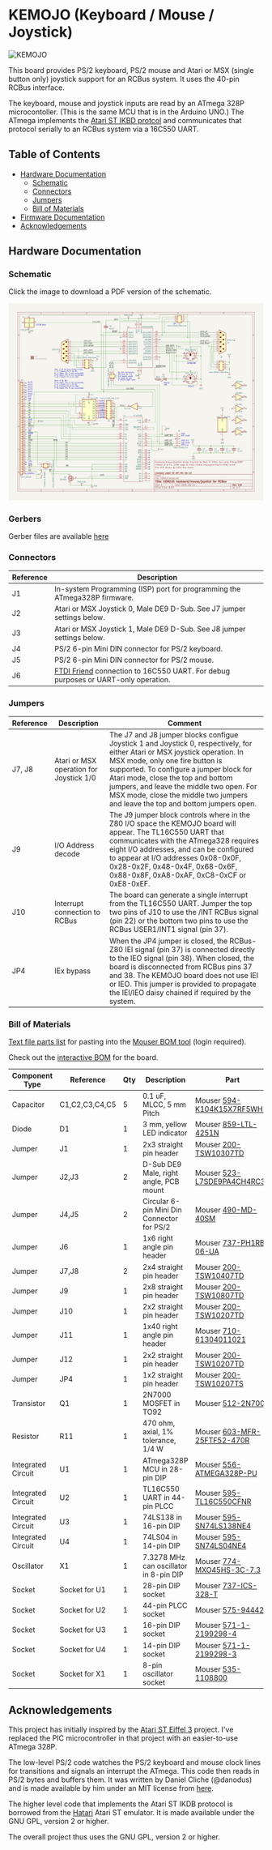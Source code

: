 
# KEMOJO (Keyboard / Mouse / Joystick)

![KEMOJO](docs/KEMOJO_V1A.png)

This board provides PS/2 keyboard, PS/2 mouse and Atari or MSX (single
button only) joystick support for an RCBus system. It uses the 40-pin
RCBus interface. 

The keyboard, mouse and joystick inputs are read by an ATmega 328P
microcontoller. (This is the same MCU that is in the Arduino UNO.) The
ATmega implements the [Atari ST IKBD
protcol](https://archive.org/details/Intelligent_Keyboard_ikbd_Protocol_Feb_26_1985/)
and communicates that protocol serially to an RCBus system via a
16C550 UART.

## Table of Contents
* [Hardware Documentation](#hardware-documentation)
  * [Schematic](#schematic)
  * [Connectors](#connectors)
  * [Jumpers](#jumpers)
  * [Bill of Materials](#bill-of-materials)
* [Firmware Documentation](#firmware-documentation)
* [Acknowledgements](#acknowledgements)

## Hardware Documentation

### Schematic

Click the image to download a PDF version of the schematic.

[![Schematic](hardware/KEMOJO_schematic.png)](https://raw.githubusercontent.com/codesmythe/KEMOJO/refs/heads/main/hardware/KEMOJO_schematic.pdf)

### Gerbers

Gerber files are available [here](https://raw.githubusercontent.com/codesmythe/KEMOJO/refs/heads/main/hardware/KEMOJO_V1B.zip)

### Connectors

| Reference | Description                                                  |
| --------- | ------------------------------------------------------------ |
| J1        | In-system Programming (ISP) port for programming the ATmega328P firmware. |
| J2        | Atari or MSX Joystick 0, Male DE9 D-Sub. See J7 jumper settings below. |
| J3        | Atari or MSX Joystick 1, Male DE9 D-Sub. See J8 jumper settings below. |
| J4        | PS/2 6-pin Mini DIN connector for PS/2 keyboard.             |
| J5        | PS/2 6-pin Mini DIN connector for PS/2 mouse.                |
| J6        | [FTDI Friend](https://www.adafruit.com/product/284) connection to 16C550 UART. For debug purposes or UART-only operation. |

### Jumpers

| Reference | Description                             | Comment                                                      |
| --------- | --------------------------------------- | ------------------------------------------------------------ |
| J7, J8    | Atari or MSX operation for Joystick 1/0 | The J7 and J8 jumper blocks configue Joystick 1 and Joystick 0, respectively, for either Atari or MSX joystick operation. In MSX mode, only one fire button is supported. To configure a jumper block for Atari mode, close the top and bottom jumpers, and leave the middle two open. For MSX mode, close the middle two jumpers and leave the top and bottom jumpers open. |
| J9        | I/O Address decode                      | The J9 jumper block controls where in the Z80 I/O space the KEMOJO board will appear. The TL16C550 UART that communicates with the ATmega328 requires eight I/O addresses, and can be configured to appear at I/O addresses 0x08-0x0F, 0x28-0x2F, 0x48-0x4F, 0x68-0x6F, 0x88-0x8F, 0xA8-0xAF, 0xC8-0xCF or 0xE8-0xEF. |
| J10       | Interrupt connection to RCBus           | The board can generate a single interrupt from the TL16C550 UART. Jumper the top two pins of J10 to use the /INT RCBus signal (pin 22) or the bottom two pins to use the RCBus USER1/INT1 signal (pin 37). |
| JP4       | IEx bypass                              | When the JP4 jumper is closed, the RCBus-Z80 IEI signal (pin 37) is connected directly to the IEO signal (pin 38). When closed, the board is disconnected from RCBus pins 37 and 38. The KEMOJO board does not use IEI or IEO. This jumper is provided to propagate the IEI/IEO daisy chained if required by the system. |

### Bill of Materials

[Text file parts list](hardware/KEMOJO_mouser.txt) for pasting into the [Mouser BOM tool](https://www.mouser.com/Bom/Upload) (login required).

Check out the [interactive BOM](https://htmlpreview.github.io/?https://raw.githubusercontent.com/codesmythe/KEMOJO/refs/heads/main/hardware/bom/ibom_V1B.html)
for the board.

| Component Type     | Reference      | Qty | Description                                | Part                                                                                     |
| ------------------ | -------------- | --- | ------------------------------------------ | ---------------------------------------------------------------------------------------- |
| Capacitor          | C1,C2,C3,C4,C5 |   5 | 0.1 uF, MLCC, 5 mm Pitch                   | Mouser [594-K104K15X7RF5WH5](https://www.mouser.com/ProductDetail/594-K104K15X7RF5WH5)   |
| Diode              | D1             |   1 | 3 mm, yellow LED indicator                 | Mouser [859-LTL-4251N](https://www.mouser.com/ProductDetail/859-LTL-4251N)               |
| Jumper             | J1             |   1 | 2x3 straight pin header                    | Mouser [200-TSW10307TD](https://www.mouser.com/ProductDetail/200-TSW10307TD)             |
| Jumper             | J2,J3          |   2 | D-Sub DE9 Male, right angle, PCB mount     | Mouser [523-L7SDE9PA4CH4RC39](https://www.mouser.com/ProductDetail/523-L7SDE9PA4CH4RC39) |
| Jumper             | J4,J5          |   2 | Circular 6-pin Mini Din Connector for PS/2 | Mouser [490-MD-40SM](https://www.mouser.com/ProductDetail/490-MD-40SM)                   |
| Jumper             | J6             |   1 | 1x6 right angle pin header                 | Mouser [737-PH1RB-06-UA](https://www.mouser.com/ProductDetail/737-PH1RB-06-UA)           |
| Jumper             | J7,J8          |   2 | 2x4 straight pin header                    | Mouser [200-TSW10407TD](https://www.mouser.com/ProductDetail/200-TSW10407TD)             |
| Jumper             | J9             |   1 | 2x8 straight pin header                    | Mouser [200-TSW10807TD](https://www.mouser.com/ProductDetail/200-TSW10807TD)             |
| Jumper             | J10            |   1 | 2x2 straight pin header                    | Mouser [200-TSW10207TD](https://www.mouser.com/ProductDetail/200-TSW10207TD)             |
| Jumper             | J11            |   1 | 1x40 right angle pin header                | Mouser [710-61304011021](https://www.mouser.com/ProductDetail/710-61304011021)           |
| Jumper             | J12            |   1 | 2x2 straight pin header                    | Mouser [200-TSW10207TD](https://www.mouser.com/ProductDetail/200-TSW10207TD)             |
| Jumper             | JP4            |   1 | 1x2 straight pin header                    | Mouser [200-TSW10207TS](https://www.mouser.com/ProductDetail/200-TSW10207TS)             |
| Transistor         | Q1             |   1 | 2N7000  MOSFET in TO92                     | Mouser [512-2N7000](https://www.mouser.com/ProductDetail/512-2N7000)                     |
| Resistor           | R11            |   1 | 470 ohm, axial, 1% tolerance, 1/4 W        | Mouser [603-MFR-25FTF52-470R](https://www.mouser.com/ProductDetail/603-MFR-25FTF52-470R) |
| Integrated Circuit | U1             |   1 | ATmega328P MCU in 28-pin DIP               | Mouser [556-ATMEGA328P-PU](https://www.mouser.com/ProductDetail/556-ATMEGA328P-PU)       |
| Integrated Circuit | U2             |   1 | TL16C550 UART in 44-pin PLCC               | Mouser [595-TL16C550CFNR](https://www.mouser.com/ProductDetail/595-TL16C550CFNR)         |
| Integrated Circuit | U3             |   1 | 74LS138 in 16-pin DIP                      | Mouser [595-SN74LS138NE4](https://www.mouser.com/ProductDetail/595-SN74LS138NE4)         |
| Integrated Circuit | U4             |   1 | 74LS04 in 14-pin DIP                       | Mouser [595-SN74LS04NE4](https://www.mouser.com/ProductDetail/595-SN74LS04NE4)           |
| Oscillator         | X1             |   1 | 7.3278 MHz can oscillator in 8-pin DIP     | Mouser [774-MXO45HS-3C-7.3](https://www.mouser.com/ProductDetail/774-MXO45HS-3C-7.3)     |
| Socket             | Socket for U1  |   1 | 28-pin DIP socket                          | Mouser [737-ICS-328-T](https://www.mouser.com/ProductDetail/737-ICS-328-T)               |
| Socket             | Socket for U2  |   1 | 44-pin PLCC socket                         | Mouser [575-944424](https://www.mouser.com/ProductDetail/575-944424)                     |
| Socket             | Socket for U3  |   1 | 16-pin DIP socket                          | Mouser [571-1-2199298-4](https://www.mouser.com/ProductDetail/571-1-2199298-4)           |
| Socket             | Socket for U4  |   1 | 14-pin DIP socket                          | Mouser [571-1-2199298-3](https://www.mouser.com/ProductDetail/571-1-2199298-3)           |
| Socket             | Socket for X1  |   1 | 8-pin oscillator socket                    | Mouser [535-1108800](https://www.mouser.com/ProductDetail/535-1108800)                   |


## Acknowledgements

This project has initially inspired by the [Atari ST Eiffel 3](http://didier.mequignon.free.fr/eiffel-e.htm)
project. I've replaced the PIC microcontroller in that project with
an easier-to-use ATmega 328P.

The low-level PS/2 code watches the PS/2 keyboard and mouse clock
lines for transitions and signals an interrupt the ATmega. This code
then reads in PS/2 bytes and buffers them. It was written by Daniel
Cliche (@danodus) and is made available by him under an MIT license
from [here](https://github.com/danodus/rosco_m68k_io).

The higher level code that implements the Atari ST IKDB protocol is
borrowed from the [Hatari](https://www.hatari-emu.org) Atari ST
emulator. It is made available under the GNU GPL, version 2 or higher. 

The overall project thus uses the GNU GPL, version 2 or higher.
